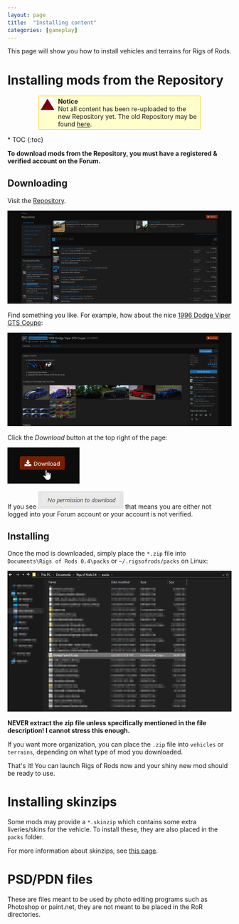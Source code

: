 ```yaml
---
layout: page
title:  "Installing content"
categories: [gameplay]
---
```


This page will show you how to install vehicles and terrains for Rigs of Rods.

# Installing mods from the Repository 

<div style="background-color:#FFFFCC; border: 1px solid #FFCC00; padding:0.2em; margin:1em 5em">
    <div style="float:left;"><a href="/images/NoticeIcon.png" class="image"><img alt="NoticeIcon.png" src="/images/NoticeIcon.png" width="32" height="32" /></a></div>
    <div style="margin-left:40px"><strong>Notice</strong><br />Not all content has been re-uploaded to the new Repository yet. The old Repository may be found <a href="http://www.austingratzer.com/rigs/downloads.php">here</a>.</div>
</div>

<div class="toc" markdown="1">
  * TOC
  {:toc}
</div>

**To download mods from the Repository, you must have a registered & verified account on the Forum.**

## Downloading

Visit the [Repository](https://forum.rigsofrods.org/resources/).

![repository](/images/repository.png)

Find something you like. For example, how about the nice [1996 Dodge Viper GTS Coupe](https://forum.rigsofrods.org/resources/1996-dodge-viper-gts-coupe.88/):

![repository-mod](/images/repository-mod.png)

Click the *Download* button at the top right of the page:

![repository-dl](/images/repository-download.png)

If you see ![repository-no-perms](/images/repository-download-no-perms.png) that means you are either not logged into your Forum account or your account is not verified.

## Installing

Once the mod is downloaded, simply place the `*.zip` file into `Documents\Rigs of Rods 0.4\packs` or `~/.rigsofrods/packs` on Linux:

![repository-install](/images/repository-installing-mod.png) 

**NEVER extract the zip file unless specifically mentioned in the file description! I cannot stress this enough.**

If you want more organization, you can place the `.zip` file into `vehicles` or `terrains`, depending on what type of mod you downloaded.

That's it! You can launch Rigs of Rods now and your shiny new mod should be ready to use.

# Installing skinzips

Some mods may provide a `*.skinzip` which contains some extra liveries/skins for the vehicle. To install these, they are also placed in the `packs` folder.

For more information about skinzips, see [this page](/vehicle-creation/alternate-skins/).

# PSD/PDN files

These are files meant to be used by photo editing programs such as Photoshop or paint.net, they are not meant to be placed in the RoR directories.